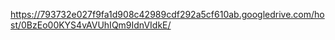 https://793732e027f9fa1d908c42989cdf292a5cf610ab.googledrive.com/host/0BzEo00KYS4vAVUhIQm9IdnVIdkE/

